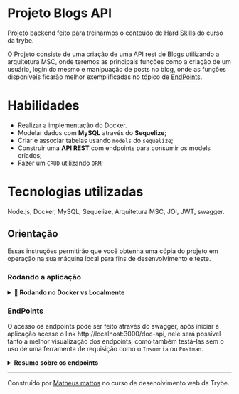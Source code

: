 # Projeto Blogs API

Projeto backend feito para treinarmos o conteúdo de Hard Skills do curso da trybe.

O Projeto consiste de uma criação de uma API rest de Blogs utilizando a arquitetura MSC, onde teremos as principais funções como a criação de um usuário, login do mesmo e manipuação de posts no blog, onde as funções disponíveis ficarão melhor exemplificadas no tópico de [EndPoints](#endpoints).

# Habilidades

- Realizar a implementação do Docker.
- Modelar dados com **MySQL** através do **Sequelize**;
- Criar e associar tabelas usando `models` do `sequelize`;
- Construir uma **API REST** com endpoints para consumir os models criados;
- Fazer um `CRUD` utilizando `ORM`;

# Tecnologias utilizadas

Node.js, Docker, MySQL, Sequelize, Arquitetura MSC, JOI, JWT, swagger.

## Orientação

Essas instruções permitirão que você obtenha uma cópia do projeto em operação na sua máquina local para fins de desenvolvimento e teste.

### Rodando a aplicação

<details>
  <summary><strong>🐋 Rodando no Docker vs Localmente</strong></summary>
  
  ## 👉 Com Docker
  
  1. Clone o reposítório:
  
  ```
  git clone git@github.com:matheusmattos7/blogs-API.git
  ```
  
  2. Inicie a aplicação:
  
  ```
  docker-compose up -d --build
  ```
  3. A aplicação estára rodando na porta 3000, portanto, basta acessa-lá em: http://localhost:3000
  
  4. Caso queira para a aplicação execute o comando 
  
  ```
  docker-compose down
  ```
  
  ## 👉 Sem Docker

  1. Clone o reposítório:
  
  ```
  git clone git@github.com:matheusmattos7/blogs-API.git
  ```
  2. Instale as dependências da aplicação:
  
  ```
  npm install
  ```
  3. Inicie a aplicação com o comando:
  
  ```
  npm start
  ```
  4. A aplicação estará rodando na porta 3000, portanto, basta acessa-lá em: http://localhost:3000
  

  <br/>
</details>

### EndPoints

O acesso os endpoints pode ser feito através do swagger, após iniciar a aplicação acesse o link http://localhost:3000/doc-api, nele será possível tanto a melhor visualização dos endpoints, como também testá-las sem o uso de uma ferramenta de requisição como o `Insomnia` ou `Postman`.

<details>
<summary><strong>Resumo sobre os endpoints</strong></summary>

- POST `/login` que deve receber no body os campos `email` e `password`.
- POST `/user` que deve receber no body os campos `displayName`, `email`, `password` e `image`.
- `A partir desse ponto todos os próximos endpoints requerem validação por token que foi gerado no login (e deve ser passado no header Authorization)`
- GET `/user` que retorna todos os usários cadastrados.
- GET `/user/:id` que retorna o usuário pertencente ao id passado por parâmetro.
- POST `/categories` que deve receber no body o campo `name` para o cadastro de uma nova categoria.
- GET `/categories` que retorna todas as categorias do banco de dados.
- POST `/post` que insere um novo post no banco de dados. Deve receber no body os campos `title`, `content` e um array `categoryIds` (contendo ids de categorias já cadastradas no banco de dados).
- GET `/post` que retorna todos os posts do banco de dados.
- GET `/post/:id` que retorna um post pelo id.
- PUT `/post/:id` que edita um post por id.
- DELETE `/post/:id` que deleta um post por id.
- DELETE `/user/me` que apaga o usuário logado do banco de dados.
- GET `/post/search?q=query` que pesquisa o termo passado na URL (substituindo a palavra query) nos títulos e/ou conteúdo dos posts cadastrados no banco de dados.
</details>

---
Construído por [Matheus mattos](https://gist.github.com/matheusmattos7) no curso de desenolvimento web da Trybe.

